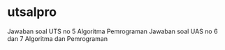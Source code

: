 # utsalpro
Jawaban soal UTS no 5 Algoritma Pemrograman
Jawaban soal UAS no 6 dan 7 Algoritma dan Pemrograman
